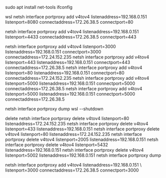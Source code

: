 sudo apt install net-tools
ifconfig

wsl
netsh interface portproxy add v4tov4 listenaddress=192.168.0.151 \
listenport=8080 connectaddress=172.26.38.5 connectport=80

netsh interface portproxy add v4tov4 listenaddress=192.168.0.151 \
listenport=4433 connectaddress=172.26.38.5 connectport=443


netsh interface portproxy add v4tov4 listenport=3000 listenaddress=192.168.0.151 connectport=3000 connectaddress=172.24.152.235
netsh interface portproxy add v4tov4 listenport=443 listenaddress=192.168.0.151 connectport=443 connectaddress=172.26.38.5
netsh interface portproxy add v4tov4 listenport=80 listenaddress=192.168.0.151 connectport=80 connectaddress=172.24.152.235
netsh interface portproxy add v4tov4 listenport=5000 listenaddress=192.168.0.151 connectport=5000 connectaddress=172.26.38.5
netsh interface portproxy add v4tov4 listenport=5000 listenaddress=192.168.0.151 connectport=5000 connectaddress=172.26.38.5



[//]: # (netsh interface portproxy add v4tov4 listenport=80 listenaddress=172.24.152.235 connectport=80 connectaddress=192.168.0.151)

[//]: # (netsh interface portproxy add v4tov4 listenport=3000 listenaddress=0.0.0.0 connectport=3000 connectaddress=192.168.0.151)

[//]: # (netsh interface portproxy add v4tov4 listenport=3000 listenaddress=172.26.38.5 connectport=3000 connectaddress=192.168.0.151)

[//]: # (netsh interface portproxy add v4tov4 listenport=3000 listenaddress=0.0.0.0 connectport=3000 connectaddress=192.168.0.151)

[//]: # (netsh interface portproxy add v4tov4 listenport=5432 listenaddress=0.0.0.0 connectport=5432 connectaddress=192.168.0.151)
netsh interface portproxy dump
wsl --shutdown

delete
netsh interface portproxy delete v4tov4 listenport=80 listenaddress=172.24.152.235
netsh interface portproxy delete v4tov4 listenport=433 listenaddress=192.168.0.151
netsh interface portproxy delete v4tov4 listenport=80 listenaddress=172.24.152.235
netsh interface portproxy delete v4tov4 listenport=2005 listenaddress=192.168.0.151
netsh interface portproxy delete v4tov4 listenport=5432 listenaddress=192.168.0.151
netsh interface portproxy delete v4tov4 listenport=5002 listenaddress=192.168.0.151
netsh interface portproxy dump

netsh interface portproxy add v4tov4 listenaddress=192.168.0.151 \ listenport=3000 connectaddress=172.26.38.5 connectport=3000